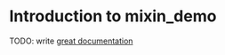 # Introduction to mixin_demo

TODO: write [great documentation](http://jacobian.org/writing/what-to-write/)
